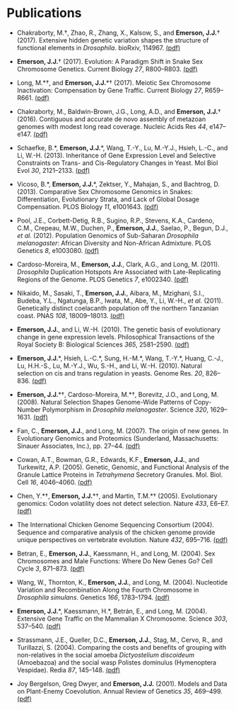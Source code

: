 # Publications

* Chakraborty, M.†, Zhao, R., Zhang, X., Kalsow, S., and **Emerson, J.J.**†
(2017). Extensive hidden genetic variation shapes the structure of
functional elements in *Drosophila*. bioRxiv, 114967. [(pdf)](documents/Chakraborty2017bioRxiv.pdf)

* **Emerson, J.J.**† (2017). Evolution: A Paradigm Shift in Snake Sex
Chromosome Genetics. Current Biology *27*, R800–R803. [(pdf)](documents/Emerson2017CurrBiol.pdf)

* Long, M.\*†, and **Emerson, J.J.**\*† (2017). Meiotic Sex Chromosome
Inactivation: Compensation by Gene Traffic. Current Biology *27*,
R659–R661. [(pdf)](documents/Long2017CurrBiol.pdf)

* Chakraborty, M., Baldwin-Brown, J.G., Long, A.D., and **Emerson, J.J.**†
(2016). Contiguous and accurate de novo assembly of metazoan genomes
with modest long read coverage. Nucleic Acids Res *44*, e147–e147. [(pdf)](documents/Chakraborty2016NucAcidsRes.pdf)

* Schaefke, B.\*, **Emerson, J.J.**\*, Wang, T.-Y., Lu, M.-Y.J., Hsieh, L.-C.,
and Li, W.-H. (2013). Inheritance of Gene Expression Level and Selective
Constraints on Trans- and Cis-Regulatory Changes in Yeast. Mol Biol Evol
*30*, 2121–2133. [(pdf)](documents/Schaefke2013MolBiolEvol.pdf)

* Vicoso, B.\*, **Emerson, J.J.**\*, Zektser, Y., Mahajan, S., and Bachtrog,
D. (2013). Comparative Sex Chromosome Genomics in Snakes:
Differentiation, Evolutionary Strata, and Lack of Global Dosage
Compensation. PLOS Biology *11*, e1001643. [(pdf)](documents/Vicoso2013PLoSBio.pdf)

* Pool, J.E., Corbett-Detig, R.B., Sugino, R.P., Stevens, K.A., Cardeno,
C.M., Crepeau, M.W., Duchen, P., **Emerson, J.J.**, Saelao, P., Begun,
D.J., *et al.* (2012). Population Genomics of Sub-Saharan *Drosophila
melanogaster*: African Diversity and Non-African Admixture. PLOS
Genetics *8*, e1003080. [(pdf)](documents/Pool2012PLoSGen.pdf)

* Cardoso-Moreira, M., **Emerson, J.J.**, Clark, A.G., and Long, M.
(2011). *Drosophila* Duplication Hotspots Are Associated with
Late-Replicating Regions of the Genome. PLOS Genetics *7*, e1002340. [(pdf)](documents/Cardoso-Moreira2011PLoSGen.pdf)

* Nikaido, M., Sasaki, T., **Emerson, J.J.**, Aibara, M., Mzighani, S.I.,
Budeba, Y.L., Ngatunga, B.P., Iwata, M., Abe, Y., Li, W.-H., *et al.*
(2011). Genetically distinct coelacanth population off the northern
Tanzanian coast. PNAS *108*, 18009–18013. [(pdf)](documents/Nikaido2011PNAS.pdf)

* **Emerson, J.J.**, and Li, W.-H. (2010). The genetic basis of
evolutionary change in gene expression levels. Philosophical
Transactions of the Royal Society B: Biological Sciences *365*,
2581–2590. [(pdf)](documents/Emerson2010PhilTransB.pdf)

* **Emerson, J.J.**\*, Hsieh, L.-C.\*, Sung, H.-M.\*, Wang, T.-Y.\*, Huang, C.-J.,
Lu, H.H.-S., Lu, M.-Y.J., Wu, S.-H., and Li, W.-H. (2010). Natural
selection on cis and trans regulation in yeasts. Genome Res. *20*,
826–836. [(pdf)](documents/Emerson2010GenRes.pdf)

* **Emerson, J.J.**\*†, Cardoso-Moreira, M.\*†, Borevitz, J.O., and Long, M.
(2008). Natural Selection Shapes Genome-Wide Patterns of Copy-Number
Polymorphism in *Drosophila melanogaster*. Science *320*, 1629–1631. [(pdf)](documents/Emerson2008Science.pdf)

* Fan, C., **Emerson, J.J.**, and Long, M. (2007). The origin of new
genes. In Evolutionary Genomics and Proteomics (Sunderland,
Massachusetts: Sinauer Associates, Inc.), pp. 27–44. [(pdf)](documents/Fan2007EvGenProt.pdf)

* Cowan, A.T., Bowman, G.R., Edwards, K.F., **Emerson, J.J.**, and
Turkewitz, A.P. (2005). Genetic, Genomic, and Functional Analysis of the
Granule Lattice Proteins in *Tetrahymena* Secretory Granules. Mol. Biol.
Cell *16*, 4046–4060. [(pdf)](documents/Cowan2005MolBiolCell.pdf)

* Chen, Y.\*†, **Emerson, J.J.**\*†, and Martin, T.M.\*† (2005). Evolutionary
genomics: Codon volatility does not detect selection. Nature *433*,
E6–E7. [(pdf)](documents/Chen2005Nature.pdf)

* The International Chicken Genome Sequencing Consortium (2004). Sequence
and comparative analysis of the chicken genome provide unique
perspectives on vertebrate evolution. Nature *432*, 695–716. [(pdf)](documents/Hillier2004Nature.pdf)

* Betran, E., **Emerson, J.J.**, Kaessmann, H., and Long, M. (2004). Sex
Chromosomes and Male Functions: Where Do New Genes Go? Cell Cycle *3*,
871–873. [(pdf)](documents/Betran2004CellCycle.pdf)

* Wang, W., Thornton, K., **Emerson, J.J.**, and Long, M. (2004).
Nucleotide Variation and Recombination Along the Fourth Chromosome in
*Drosophila simulans*. Genetics *166*, 1783–1794. [(pdf)](documents/Wang2004Genetics.pdf)

* **Emerson, J.J.**\*, Kaessmann, H.\*, Betrán, E., and Long, M. (2004).
Extensive Gene Traffic on the Mammalian X Chromosome. Science *303*,
537–540. [(pdf)](documents/Emerson2004Science.pdf)

* Strassmann, J.E., Queller, D.C., **Emerson, J.J.**, Stag, M., Cervo, R.,
and Turillazzi, S. (2004). Comparing the costs and benefits of grouping
with non-relatives in the social amoeba *Dictyostelium discoideum*
(Amoebazoa) and the social wasp Polistes dominulus (Hymenoptera
Vespidae). Redia *87*, 145–148. [(pdf)](documents/Strassmann2004Redia.pdf)

* Joy Bergelson, Greg Dwyer, and **Emerson, J.J.** (2001). Models and Data
on Plant-Enemy Coevolution. Annual Review of Genetics *35*, 469–499. [(pdf)](documents/Bergelson2001AnnRevGenet.pdf)

